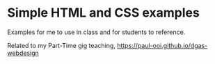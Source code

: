 # Simple HTML and CSS examples 
Examples for me to use in class and for students to reference.

Related to my Part-Time gig teaching, https://paul-ooi.github.io/dgas-webdesign
